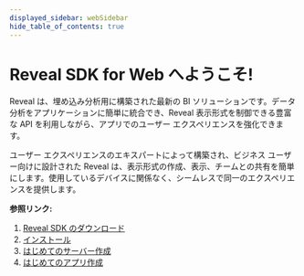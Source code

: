 ```yaml
---
displayed_sidebar: webSidebar
hide_table_of_contents: true
---
```


# Reveal SDK for Web へようこそ!

Reveal は、埋め込み分析用に構築された最新の BI ソリューションです。データ分析をアプリケーションに簡単に統合でき、Reveal 表示形式を制御できる豊富な API を利用しながら、アプリでのユーザー エクスペリエンスを強化できます。

ユーザー エクスペリエンスのエキスパートによって構築され、ビジネス ユーザー向けに設計された Reveal は、表示形式の作成、表示、チームとの共有を簡単にします。使用しているデバイスに関係なく、シームレスで同一のエクスペリエンスを提供します。

**参照リンク:**
1. [Reveal SDK のダウンロード](https://www.revealbi.io/ja/download-sdk)
2. [インストール](installation.md)
3. [はじめてのサーバー作成](getting-started-server.md)
4. [はじめてのアプリ作成](getting-started-javascript.md)

